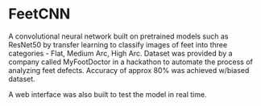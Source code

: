# FeetCNN
A convolutional neural network built on pretrained models such as ResNet50 by transfer learning to classify images of feet into three categories - Flat, Medium Arc, High Arc. Dataset was provided by a company called MyFootDoctor in a hackathon to automate the process of analyzing feet defects. Accuracy of approx 80% was achieved w/biased dataset.

A web interface was also built to test the model in real time.
